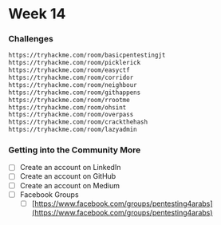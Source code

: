 # Week 14

### Challenges

```markdown
https://tryhackme.com/room/basicpentestingjt
https://tryhackme.com/room/picklerick
https://tryhackme.com/room/easyctf
https://tryhackme.com/room/corridor
https://tryhackme.com/room/neighbour
https://tryhackme.com/room/githappens
https://tryhackme.com/room/rrootme
https://tryhackme.com/room/ohsint
https://tryhackme.com/room/overpass
https://tryhackme.com/room/crackthehash
https://tryhackme.com/room/lazyadmin
```

### Getting into the Community More

- [ ]  Create an account on LinkedIn
- [ ]  Create an account on GitHub
- [ ]  Create an account on Medium
- [ ]  Facebook Groups
    - [ ]  [https://www.facebook.com/groups/pentesting4arabs](https://www.facebook.com/groups/pentesting4arabs)
